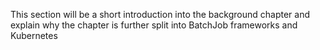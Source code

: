 This section will be a short introduction into the background chapter 
and explain why the chapter is further split into BatchJob frameworks and Kubernetes

